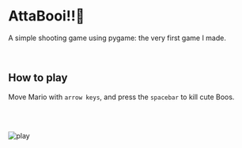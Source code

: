 # AttaBooi!!👻

A simple shooting game using pygame: the very first game I made.

<br>

## How to play

Move Mario with `arrow keys`, and press the `spacebar` to kill cute Boos. 

<br><br>



![play](https://user-images.githubusercontent.com/99746319/165692700-99d08dc4-3c17-475b-a71c-c3be5daf5c1e.gif)
